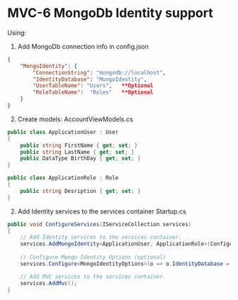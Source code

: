 # MVC-6 MongoDb Identity support
Using:

1. Add MongoDb connеction info in config.json
```json
{
	"MongoIdentity": {
		"ConnectionString": "mongodb://localhost",
		"IdentityDatabase": "MongoIdentity",
		"UserTableName": "Users",   **Optional
		"RoleTableName":  "Roles"   **Optional
	}
}
```
2. Create models: AccountViewModels.cs
```c#
public class ApplicationUser : User
{
	public string FirstName { get; set; }
	public string LastName { get; set; } 
	public DataType BirthDay { get; set; }
}

public class ApplicationRole : Role
{
	public string Desription { get; set; }
}
```
2. Add Identity services to the services container Startup.cs
```c#
public void ConfigureServices(IServiceCollection services)
{
	// Add Identity services to the services container.
	services.AddMongoIdentity<ApplicationUser, ApplicationRole>(Configuration);
	
	// Configure Mongo Identity Options (optional)
	services.Configure<MongoIdentityOptions>(o => o.IdentityDatabase = "MongoIdentity");

	// Add MVC services to the services container.
	services.AddMvc();
}
```



